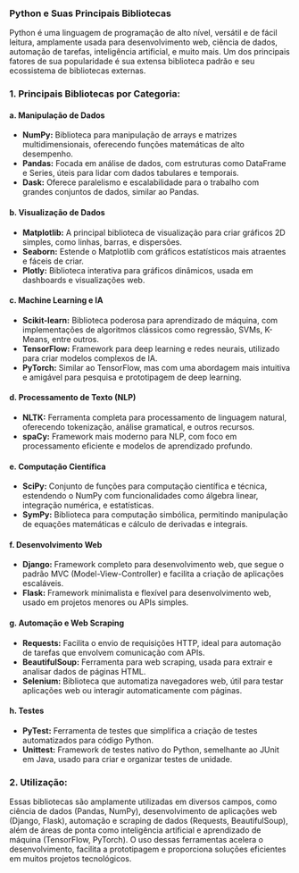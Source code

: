### Python e Suas Principais Bibliotecas

Python é uma linguagem de programação de alto nível, versátil e de fácil leitura, amplamente usada para desenvolvimento web, ciência de dados, automação de tarefas, inteligência artificial, e muito mais. Um dos principais fatores de sua popularidade é sua extensa biblioteca padrão e seu ecossistema de bibliotecas externas.

### 1. **Principais Bibliotecas por Categoria:**

#### **a. Manipulação de Dados**
- **NumPy:** Biblioteca para manipulação de arrays e matrizes multidimensionais, oferecendo funções matemáticas de alto desempenho.
- **Pandas:** Focada em análise de dados, com estruturas como DataFrame e Series, úteis para lidar com dados tabulares e temporais.
- **Dask:** Oferece paralelismo e escalabilidade para o trabalho com grandes conjuntos de dados, similar ao Pandas.

#### **b. Visualização de Dados**
- **Matplotlib:** A principal biblioteca de visualização para criar gráficos 2D simples, como linhas, barras, e dispersões.
- **Seaborn:** Estende o Matplotlib com gráficos estatísticos mais atraentes e fáceis de criar.
- **Plotly:** Biblioteca interativa para gráficos dinâmicos, usada em dashboards e visualizações web.

#### **c. Machine Learning e IA**
- **Scikit-learn:** Biblioteca poderosa para aprendizado de máquina, com implementações de algoritmos clássicos como regressão, SVMs, K-Means, entre outros.
- **TensorFlow:** Framework para deep learning e redes neurais, utilizado para criar modelos complexos de IA.
- **PyTorch:** Similar ao TensorFlow, mas com uma abordagem mais intuitiva e amigável para pesquisa e prototipagem de deep learning.

#### **d. Processamento de Texto (NLP)**
- **NLTK:** Ferramenta completa para processamento de linguagem natural, oferecendo tokenização, análise gramatical, e outros recursos.
- **spaCy:** Framework mais moderno para NLP, com foco em processamento eficiente e modelos de aprendizado profundo.
  
#### **e. Computação Científica**
- **SciPy:** Conjunto de funções para computação científica e técnica, estendendo o NumPy com funcionalidades como álgebra linear, integração numérica, e estatísticas.
- **SymPy:** Biblioteca para computação simbólica, permitindo manipulação de equações matemáticas e cálculo de derivadas e integrais.

#### **f. Desenvolvimento Web**
- **Django:** Framework completo para desenvolvimento web, que segue o padrão MVC (Model-View-Controller) e facilita a criação de aplicações escaláveis.
- **Flask:** Framework minimalista e flexível para desenvolvimento web, usado em projetos menores ou APIs simples.

#### **g. Automação e Web Scraping**
- **Requests:** Facilita o envio de requisições HTTP, ideal para automação de tarefas que envolvem comunicação com APIs.
- **BeautifulSoup:** Ferramenta para web scraping, usada para extrair e analisar dados de páginas HTML.
- **Selenium:** Biblioteca que automatiza navegadores web, útil para testar aplicações web ou interagir automaticamente com páginas.

#### **h. Testes**
- **PyTest:** Ferramenta de testes que simplifica a criação de testes automatizados para código Python.
- **Unittest:** Framework de testes nativo do Python, semelhante ao JUnit em Java, usado para criar e organizar testes de unidade.

### 2. **Utilização:**
Essas bibliotecas são amplamente utilizadas em diversos campos, como ciência de dados (Pandas, NumPy), desenvolvimento de aplicações web (Django, Flask), automação e scraping de dados (Requests, BeautifulSoup), além de áreas de ponta como inteligência artificial e aprendizado de máquina (TensorFlow, PyTorch). O uso dessas ferramentas acelera o desenvolvimento, facilita a prototipagem e proporciona soluções eficientes em muitos projetos tecnológicos.